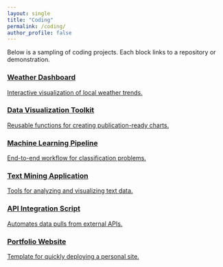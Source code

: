 ```yaml
---
layout: single
title: "Coding"
permalink: /coding/
author_profile: false
---
```


Below is a sampling of coding projects. Each block links to a repository or demonstration.

<div class="coding-grid">
  <div class="coding-project">
    <a href="https://github.com/quciet">
      <h3>Weather Dashboard</h3>
      <p>Interactive visualization of local weather trends.</p>
    </a>
  </div>
  <div class="coding-project">
    <a href="https://github.com/quciet">
      <h3>Data Visualization Toolkit</h3>
      <p>Reusable functions for creating publication-ready charts.</p>
    </a>
  </div>
  <div class="coding-project">
    <a href="https://github.com/quciet">
      <h3>Machine Learning Pipeline</h3>
      <p>End-to-end workflow for classification problems.</p>
    </a>
  </div>
  <div class="coding-project">
    <a href="https://github.com/quciet">
      <h3>Text Mining Application</h3>
      <p>Tools for analyzing and visualizing text data.</p>
    </a>
  </div>
  <div class="coding-project">
    <a href="https://github.com/quciet">
      <h3>API Integration Script</h3>
      <p>Automates data pulls from external APIs.</p>
    </a>
  </div>
  <div class="coding-project">
    <a href="https://github.com/quciet">
      <h3>Portfolio Website</h3>
      <p>Template for quickly deploying a personal site.</p>
    </a>
  </div>
</div>

